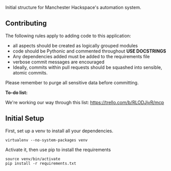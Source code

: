 Initial structure for Manchester Hackspace's automation system.

Contributing
------------

The following rules apply to adding code to this application:

- all aspects should be created as logically grouped modules
- code should be Pythonic and commented throughout **USE DOCSTRINGS**
- Any dependencies added must be added to the requirements file
- verbose commit messages are encouraged
- Ideally, commits within pull requests should be squashed into sensible, atomic commits.

Please remember to purge all sensitive data before committing.

**To-do list:**

We're working our way through this list: https://trello.com/b/RLODJjvR/mcp

Initial Setup
-------------

First, set up a venv to install all your dependencies.

```
virtualenv --no-system-packages venv
```

Activate it, then use pip to install the requirements

```
source venv/bin/activate
pip install -r requirements.txt
```
